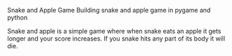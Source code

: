 Snake and Apple Game
Building snake and apple game in pygame and python

Snake and apple is a simple game where when snake eats an apple it gets longer and your score increases. If you snake hits any part of its body it will die.

